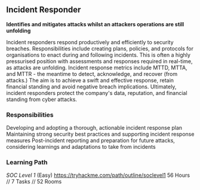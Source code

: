 ## Incident Responder
**Identifies and mitigates attacks whilst an attackers operations are still unfolding**

Incident responders respond productively and efficiently to security breaches. Responsibilities include creating plans, policies, and protocols for organisations to enact during and following incidents. This is often a highly pressurised position with assessments and responses required in real-time, as attacks are unfolding. Incident response metrics include MTTD, MTTA, and MTTR - the meantime to detect, acknowledge, and recover (from attacks.) The aim is to achieve a swift and effective response, retain financial standing and avoid negative breach implications. Ultimately, incident responders protect the company's data, reputation, and financial standing from cyber attacks.

### Responsibilities
Developing and adopting a thorough, actionable incident response plan
Maintaining strong security best practices and supporting incident response measures
Post-incident reporting and preparation for future attacks, considering learnings and adaptations to take from incidents

### Learning Path

*SOC Level 1* (Easy)
https://tryhackme.com/path/outline/soclevel1
56 Hours // 7 Tasks // 52 Rooms
